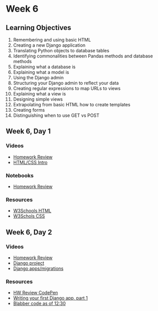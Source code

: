 # Week 6

## Learning Objectives

1. Remembering and using basic HTML
1. Creating a new Django application
1. Translating Python objects to database tables
1. Identifying commonalities between Pandas methods and database methods
1. Explaining what a database is
1. Explaining what a model is
1. Using the Django admin
1. Structuring your Django admin to reflect your data
1. Creating regular expressions to map URLs to views
1. Explaining what a view is
1. Designing simple views
1. Extrapolating from basic HTML how to create templates
1. Creating forms
1. Distinguishing when to use GET vs POST


## Week 6, Day 1
### Videos
* [Homework Review](https://youtu.be/oIJCDsBBeO0)
* [HTML/CSS Intro](https://youtu.be/bwzHAs-0A_U)

### Notebooks
* [Homework Review](w6d1-hw-review.ipynb)

### Resources
* [W3Schools HTML](http://www.w3schools.com/html/default.asp)
* [W3Schols CSS](http://www.w3schools.com/css/default.asp)

## Week 6, Day 2
### Videos
* [Homework Review](https://youtu.be/osg67jhyFxw)
* [Django project](https://youtu.be/kVPn1bkNJ44)
* [Django apps/migrations](https://youtu.be/E0G8ZTeCJ28)

### Resources
* [HW Review CodePen](http://codepen.io/jamesmallen/pen/GpmvXx)
* [Writing your first Django app, part 1](https://docs.djangoproject.com/en/1.8/intro/tutorial01/)
* [Blabber code as of 12:30](https://github.com/tiyd-python-2015-08/blabber/tree/9d699894ce18c81ba1fa28552805b447482327ef)

